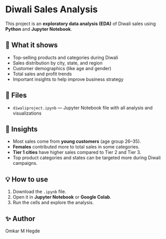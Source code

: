 # Diwali Sales Analysis

This project is an **exploratory data analysis (EDA)** of Diwali sales using **Python** and **Jupyter Notebook**.

## 📄 What it shows

- Top-selling products and categories during Diwali
- Sales distribution by city, state, and region
- Customer demographics (like age and gender)
- Total sales and profit trends
- Important insights to help improve business strategy

## 📁 Files

- `diwaliproject.ipynb` — Jupyter Notebook file with all analysis and visualizations

## 🔎 Insights

- Most sales come from **young customers** (age group 26–35).
- **Females** contributed more to total sales in some categories.
- **Tier 1 cities** have higher sales compared to Tier 2 and Tier 3.
- Top product categories and states can be targeted more during Diwali campaigns.

## 💡 How to use

1. Download the `.ipynb` file.
2. Open it in **Jupyter Notebook** or **Google Colab**.
3. Run the cells and explore the analysis.

## ✨ Author

Omkar M Hegde
